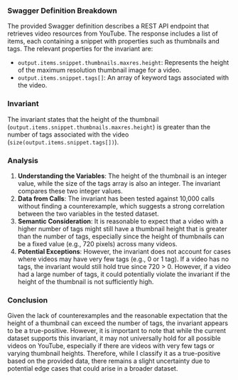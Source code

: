 ### Swagger Definition Breakdown
The provided Swagger definition describes a REST API endpoint that retrieves video resources from YouTube. The response includes a list of items, each containing a snippet with properties such as thumbnails and tags. The relevant properties for the invariant are:
- `output.items.snippet.thumbnails.maxres.height`: Represents the height of the maximum resolution thumbnail image for a video.
- `output.items.snippet.tags[]`: An array of keyword tags associated with the video.

### Invariant
The invariant states that the height of the thumbnail (`output.items.snippet.thumbnails.maxres.height`) is greater than the number of tags associated with the video (`size(output.items.snippet.tags[])`).

### Analysis
1. **Understanding the Variables**: The height of the thumbnail is an integer value, while the size of the tags array is also an integer. The invariant compares these two integer values.
2. **Data from Calls**: The invariant has been tested against 10,000 calls without finding a counterexample, which suggests a strong correlation between the two variables in the tested dataset.
3. **Semantic Consideration**: It is reasonable to expect that a video with a higher number of tags might still have a thumbnail height that is greater than the number of tags, especially since the height of thumbnails can be a fixed value (e.g., 720 pixels) across many videos.
4. **Potential Exceptions**: However, the invariant does not account for cases where videos may have very few tags (e.g., 0 or 1 tag). If a video has no tags, the invariant would still hold true since 720 > 0. However, if a video had a large number of tags, it could potentially violate the invariant if the height of the thumbnail is not sufficiently high.

### Conclusion
Given the lack of counterexamples and the reasonable expectation that the height of a thumbnail can exceed the number of tags, the invariant appears to be a true-positive. However, it is important to note that while the current dataset supports this invariant, it may not universally hold for all possible videos on YouTube, especially if there are videos with very few tags or varying thumbnail heights. Therefore, while I classify it as a true-positive based on the provided data, there remains a slight uncertainty due to potential edge cases that could arise in a broader dataset.
